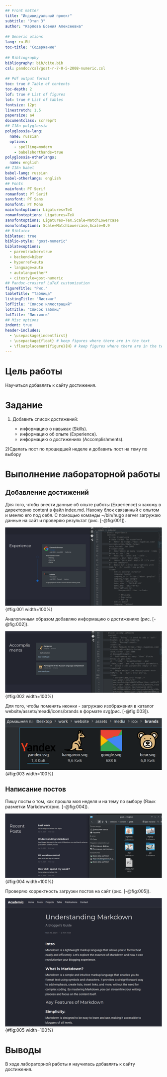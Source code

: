 ```yaml
---
## Front matter
title: "Индивидуальный проект"
subtitle: "Этап 3"
author: "Карпова Есения Алексеевна"

## Generic otions
lang: ru-RU
toc-title: "Содержание"

## Bibliography
bibliography: bib/cite.bib
csl: pandoc/csl/gost-r-7-0-5-2008-numeric.csl

## Pdf output format
toc: true # Table of contents
toc-depth: 2
lof: true # List of figures
lot: true # List of tables
fontsize: 12pt
linestretch: 1.5
papersize: a4
documentclass: scrreprt
## I18n polyglossia
polyglossia-lang:
  name: russian
  options:
	- spelling=modern
	- babelshorthands=true
polyglossia-otherlangs:
  name: english
## I18n babel
babel-lang: russian
babel-otherlangs: english
## Fonts
mainfont: PT Serif
romanfont: PT Serif
sansfont: PT Sans
monofont: PT Mono
mainfontoptions: Ligatures=TeX
romanfontoptions: Ligatures=TeX
sansfontoptions: Ligatures=TeX,Scale=MatchLowercase
monofontoptions: Scale=MatchLowercase,Scale=0.9
## Biblatex
biblatex: true
biblio-style: "gost-numeric"
biblatexoptions:
  - parentracker=true
  - backend=biber
  - hyperref=auto
  - language=auto
  - autolang=other*
  - citestyle=gost-numeric
## Pandoc-crossref LaTeX customization
figureTitle: "Рис."
tableTitle: "Таблица"
listingTitle: "Листинг"
lofTitle: "Список иллюстраций"
lotTitle: "Список таблиц"
lolTitle: "Листинги"
## Misc options
indent: true
header-includes:
  - \usepackage{indentfirst}
  - \usepackage{float} # keep figures where there are in the text
  - \floatplacement{figure}{H} # keep figures where there are in the text
---
```


# Цель работы

Научиться добавлять к сайту достижения.

# Задание

1) Добавить список достижений:

    - информацию о навыках (Skills).
    - информацию об опыте (Experience).
    - информацию о достижениях (Accomplishments).

2)Сделать пост по прошедшей неделе и добавить пост на тему по выбору

# Выполнение лабораторной работы

## Добавление достижений

Для того, чтобы внести данные об опыте работы (Experience) я захожу в директорию content в файл index.md. Нахожу блок связанный с опытом и меняю его под себя. С помощью команды ~/bin/hugo server загружаю данные на сайт и проверяю результат (рис. [-@fig:001]).

![Experience](image/1.png){#fig:001 width=100%}

Аналогичным образом добавляю информацию о достижениях (рис. [-@fig:002]).

![Accomplishments](image/2.png){#fig:002 width=100%}


Для того, чтобы поменять иконки - загружаю изображения в каталог website/assets/meadi/icons/brands в формате svg(рис. [-@fig:003]).

![Загрузка иконок](image/3.png){#fig:003 width=100%}

## Написание постов

Пишу посты о том, как прошла моя неделя и на тему по выбору (Язык разметки Markdown)(рис. [-@fig:004]).

![Посты](image/4.png){#fig:004 width=100%}


Проверяю корректность загрузки постов на сайт (рис. [-@fig:005]).

![Открытие постов на сайте](image/5.png){#fig:005 width=100%}

# Выводы

В ходе лабораторной работы я научилась добавлять к сайту достижения.

